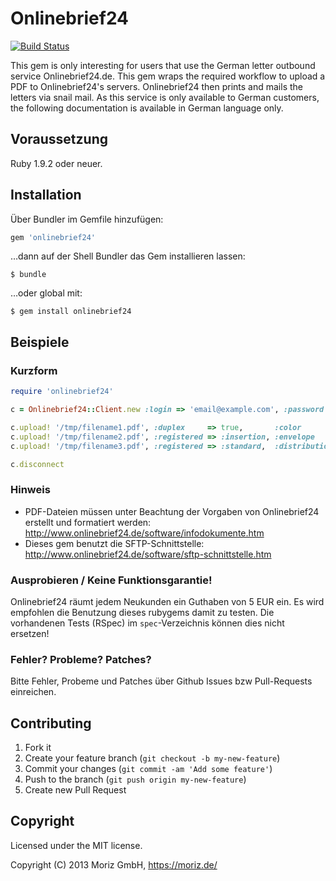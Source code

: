 # Onlinebrief24

[![Build Status](https://travis-ci.org/rmoriz/onlinebrief24.png)](https://travis-ci.org/rmoriz/onlinebrief24)

This gem is only interesting for users that use the German letter outbound service Onlinebrief24.de. This gem wraps the required workflow to upload a PDF to Onlinebrief24's servers. Onlinebrief24 then prints and mails the letters via snail mail. As this service is only available to German customers, the following documentation is available in German language only.

## Voraussetzung

Ruby 1.9.2 oder neuer.

## Installation

Über Bundler im Gemfile hinzufügen:

```ruby
gem 'onlinebrief24'
```

…dann auf der Shell Bundler das Gem installieren lassen:

```shell
$ bundle
```

…oder global mit:

```shell
$ gem install onlinebrief24
```

## Beispiele

### Kurzform
```ruby
require 'onlinebrief24'

c = Onlinebrief24::Client.new :login => 'email@example.com', :password => '123456'

c.upload! '/tmp/filename1.pdf', :duplex     => true,       :color        => false
c.upload! '/tmp/filename2.pdf', :registered => :insertion, :envelope     => :c4
c.upload! '/tmp/filename3.pdf', :registered => :standard,  :distribution => :international

c.disconnect
```

### Hinweis

* PDF-Dateien müssen unter Beachtung der Vorgaben von Onlinebrief24 erstellt und formatiert werden:
  http://www.onlinebrief24.de/software/infodokumente.htm
* Dieses gem benutzt die SFTP-Schnittstelle:
  http://www.onlinebrief24.de/software/sftp-schnittstelle.htm

### Ausprobieren / Keine Funktionsgarantie!

Onlinebrief24 räumt jedem Neukunden ein Guthaben von 5 EUR ein. Es wird empfohlen die Benutzung dieses rubygems damit zu testen. Die vorhandenen Tests (RSpec) im ```spec```-Verzeichnis können dies nicht ersetzen!


### Fehler? Probleme? Patches?

Bitte Fehler, Probeme und Patches über Github Issues bzw Pull-Requests einreichen.

## Contributing

1. Fork it
2. Create your feature branch (`git checkout -b my-new-feature`)
3. Commit your changes (`git commit -am 'Add some feature'`)
4. Push to the branch (`git push origin my-new-feature`)
5. Create new Pull Request


## Copyright

Licensed under the MIT license.

Copyright (C) 2013 Moriz GmbH, https://moriz.de/
